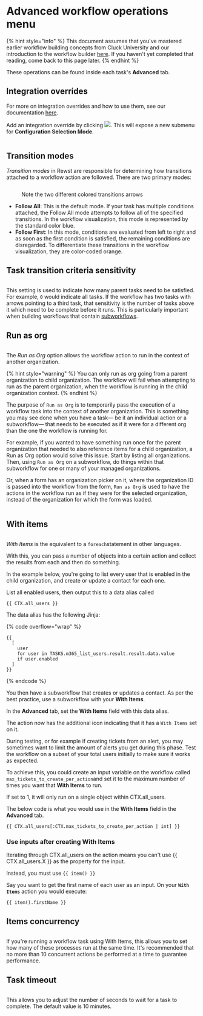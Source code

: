 # Advanced workflow operations menu

{% hint style="info" %}
This document assumes that you've mastered earlier workflow building concepts from Cluck University and our introduction to the workflow builder [here](workflow-builder-how-to-set-up-a-workflow.md). If you haven't yet completed that reading, come back to this page later.
{% endhint %}

These operations can be found inside each task's **Advanced** tab.

## Integration overrides

For more on integration overrides and how to use them, see our documentation [here](../intro-to-triggers/).

Add an integration override by clicking  ![](<../../../.gitbook/assets/Screenshot 2025-03-26 at 11.10.58 AM.png>). This will expose a new submenu for **Configuration Selection Mode**.&#x20;

<figure><img src="../../../.gitbook/assets/Screenshot 2025-03-26 at 11.11.30 AM.png" alt=""><figcaption></figcaption></figure>

## Transition modes

_Transition modes_ in Rewst are responsible for determining how transitions attached to a workflow action are followed. There are two primary modes:

<figure><img src="../../../.gitbook/assets/Screenshot 2025-03-07 at 4.15.49 PM.png" alt=""><figcaption><p>Note the two different colored transitions arrows</p></figcaption></figure>

* **Follow All**: This is the default mode. If your task has multiple conditions attached, the Follow All mode attempts to follow all of the specified transitions. In the workflow visualization, this mode is represented by the standard color blue.
* **Follow First**: In this mode, conditions are evaluated from left to right and as soon as the first condition is satisfied, the remaining conditions are disregarded. To differentiate these transitions in the workflow visualization, they are color-coded orange.

## Task transition criteria sensitivity

<figure><img src="../../../.gitbook/assets/Screenshot 2025-03-26 at 11.20.10 AM.png" alt=""><figcaption></figcaption></figure>

This setting is used to indicate how many parent tasks need to be satisfied. For example, `0` would indicate all tasks. If the workflow has two tasks with arrows pointing to a third task, that sensitivity is the number of tasks above it which need to be complete before it runs. This is particularly important when building workflows that contain [subworkflows](./#subworkflows).&#x20;

## Run as org

<figure><img src="../../../.gitbook/assets/Screenshot 2025-03-26 at 11.20.31 AM.png" alt=""><figcaption></figcaption></figure>

The _Run as Org_ option allows the workflow action to run in the context of another organization.

{% hint style="warning" %}
You can only run as org going from a parent organization to child organization. The workflow will fail when attempting to run as the parent organization, when the workflow is running in the child organization context.
{% endhint %}

The purpose of `Run as Org` is to temporarily pass the execution of a workflow task into the context of another organization. This is something you may see done when you have a task— be it an individual action or a subworkflow— that needs to be executed as if it were for a different org than the one the workflow is running for.&#x20;

For example, if you wanted to have something run once for the parent organization that needed to also reference items for a child organization, a Run as Org option would solve this issue. Start by listing all organizations. Then, using `Run as Org` on a subworkflow, do things within that subworkflow for one or many of your managed organizations.

Or, when a form has an organization picker on it, where the organization ID is passed into the workflow from the form, `Run as Org` is used to have the actions in the workflow run as if they were for the selected organization, instead of the organization for which the form was loaded.

<figure><img src="../../../.gitbook/assets/Screenshot 2025-03-10 at 5.51.50 PM.png" alt=""><figcaption></figcaption></figure>

## With items

<figure><img src="../../../.gitbook/assets/Screenshot 2025-03-26 at 11.19.37 AM.png" alt=""><figcaption></figcaption></figure>

_With Items_ is the equivalent to a `foreach`statement in other languages.

With this, you can pass a number of objects into a certain action and collect the results from each and then do something.

In the example below, you're going to list every user that is enabled in the child organization, and create or update a contact for each one.

List all enabled users, then output this to a data alias called

```django
{{ CTX.all_users }}
```

The data alias has the following Jinja:

{% code overflow="wrap" %}
```django
{{
  [
    user
    for user in TASKS.m365_list_users.result.result.data.value
    if user.enabled
  ]
}}
```
{% endcode %}

You then have a subworkflow that creates or updates a contact. As per the best practice, use a subworkflow with your **With Items**.

In the **Advanced** tab, set the **With Items** field with this data alias.

The action now has the additional icon indicating that it has a `With Items` set on it.

During testing, or for example if creating tickets from an alert, you may sometimes want to limit the amount of alerts you get during this phase. Test the workflow on a subset of your total users initially to make sure it works as expected.

To achieve this, you could create an input variable on the workflow called `max_tickets_to_create_per_action`and set it to the maximum number of times you want that **With Items** to run.

If set to 1, it will only run on a single object within CTX.all\_users.

The below code is what you would use in the **With Items** field in the **Advanced** tab.

```django
{{ CTX.all_users[:CTX.max_tickets_to_create_per_action | int] }}
```

### Use inputs after creating With Items&#x20;

Iterating through CTX.all\_users on the action means you can't use \{{ CTX.all\_users.X \}} as the property for the input.

Instead, you must use `{{ item() }}`

Say you want to get the first name of each user as an input. On your **`With Items`** action you would execute:

```django
{{ item().firstName }}
```

## Items concurrency

<figure><img src="../../../.gitbook/assets/Screenshot 2025-03-26 at 11.23.21 AM.png" alt=""><figcaption></figcaption></figure>

If you're running a workflow task using With Items, this allows you to set how many of these processes run at the same time. It's recommended that no more than 10 concurrent actions be performed at a time to guarantee performance.

## Task timeout

<figure><img src="../../../.gitbook/assets/Screenshot 2025-03-26 at 11.23.53 AM.png" alt=""><figcaption></figcaption></figure>

This allows you to adjust the number of seconds to wait for a task to complete. The default value is 10 minutes.


